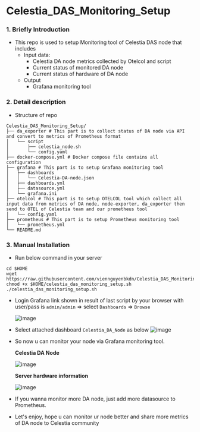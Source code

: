 # Celestia_DAS_Monitoring_Setup 
### 1. Briefly Introduction
- This repo is used to setup Monitoring tool of Celestia DAS node that includes
  + Input data: 
    * Celestia DA node metrics collected by Otelcol and script
    * Current status of monitored DA node
    * Current status of hardware of DA node
  + Output
    * Grafana monitoring tool

### 2. Detail description
- Structure of repo
```
Celestia_DAS_Monitoring_Setup/
├── da_exporter # This part is to collect status of DA node via API and convert to metrics of Prometheus format
│   └── script
│       ├── celestia_node.sh 
│       └── config.yaml
├── docker-compose.yml # Docker compose file contains all configuration
├── grafana # This part is to setup Grafana monitoring tool
│   ├── dashboards
│   │   └── Celestia-DA-node.json
│   ├── dashboards.yml
│   ├── datasource.yml
│   └── grafana.ini
├── otelcol # This part is to setup OTELCOL tool which collect all input data from metrics of DA node, node-exporter, da_exporter then send to OTEL of Celestia team and our prometheus tool
│   └── config.yaml
├── prometheus # This part is to setup Prometheus monitoring tool
│   └── prometheus.yml
└── README.md
```

### 3. Manual Installation
- Run below command in your server
```
cd $HOME
wget https://raw.githubusercontent.com/viennguyenbkdn/Celestia_DAS_Monitoring_Setup/main/celestia_das_monitoring_setup.sh
chmod +x $HOME/celestia_das_monitoring_setup.sh
./celestia_das_monitoring_setup.sh
```

- Login Grafana link shown in result of last script by your browser with user/pass is `admin/admin` => select `Dashboards` => `Browse`
 
  ![image](https://user-images.githubusercontent.com/91453629/232376637-f7422623-0371-4412-9778-739342b53152.png)

- Select attached dashboard `Celestia_DA_Node` as below
![image](https://user-images.githubusercontent.com/91453629/232376375-265689bd-5db7-4617-bcec-d74ad83e4fbb.png)

- So now u can monitor your node via Grafana monitoring tool.
 
  **Celestia DA Node**

  ![image](https://user-images.githubusercontent.com/91453629/237025409-33673517-05c1-418e-a2bf-74f1ab99e204.png)

  **Server hardware information**
  
  ![image](https://user-images.githubusercontent.com/91453629/237025786-990682f6-ebe5-41a9-bc67-e204e1405c36.png)

- If you wanna monitor more DA node, just add more datasource to Prometheus.

- Let's enjoy, hope u can monitor ur node better and share more metrics of DA node to Celestia community
